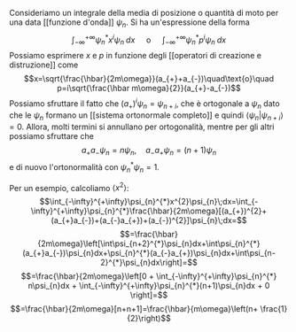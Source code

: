Consideriamo un integrale della media di posizione o quantità di moto per una data [[funzione d'onda]] $\psi_{n}$. Si ha un'espressione della forma
$$\int_{-\infty}^{+\infty}\psi_{n}^{*}x^{i}\psi_{n}\; dx\quad\text{ o }\quad \int_{-\infty}^{+\infty}\psi^{*}_{n}p^{i}\psi_{n}\;dx$$
Possiamo esprimere $x$ e $p$ in funzione degli [[operatori di creazione e distruzione]] come
$$x=\sqrt{\frac{\hbar}{2m\omega}}(a_{+}+a_{-})\quad\text{o}\quad p=i\sqrt{\frac{\hbar m\omega}{2}}(a_{+}-a_{-})$$
Possiamo sfruttare il fatto che $(a_{+})^{i}\psi_{n}=\psi_{n+i}$, che è ortogonale a $\psi_{n}$ dato che le $\psi_{n}$ formano un [[sistema ortonormale completo]] e quindi $\langle \psi_{n}|\psi_{n+i}\rangle=0$. Allora, molti termini si annullano per ortogonalità, mentre per gli altri possiamo sfruttare che
$$a_{+}a_{-}\psi_{n}=n\psi_{n},\quad a_{-}a_{+}\psi_{n}=(n+1)\psi_{n}$$
e di nuovo l'ortonormalità con $\psi_{n}^{*}\psi_{n}=1$.

Per un esempio, calcoliamo $\left\langle x^{2} \right\rangle$:
$$\int_{-\infty}^{+\infty}\psi_{n}^{*}x^{2}\psi_{n}\;dx=\int_{-\infty}^{+\infty}\psi_{n}^{*}\frac{\hbar}{2m\omega}[(a_{+})^{2}+(a_{+}a_{-})+(a_{-}a_{+})+(a_{-})^{2}]\psi_{n}\;dx=$$
$$=\frac{\hbar}{2m\omega}\left[\int\psi_{n+2}^{*}\psi_{n}dx+\int\psi_{n}^{*}(a_{+}a_{-})\psi_{n}dx+\psi_{n}^{*}(a_{-}a_{+})\psi_{n}dx+\int\psi_{n-2}^{*}\psi_{n}dx\right]=$$
$$=\frac{\hbar}{2m\omega}\left[0 + \int_{-\infty}^{+\infty}\psi_{n}^{*} n\psi_{n}dx + \int_{-\infty}^{+\infty}\psi_{n}^{*}(n+1)\psi_{n}dx + 0 \right]=$$
$$=\frac{\hbar}{2m\omega}[n+n+1]=\frac{\hbar}{m\omega}\left(n+ \frac{1}{2}\right)$$
